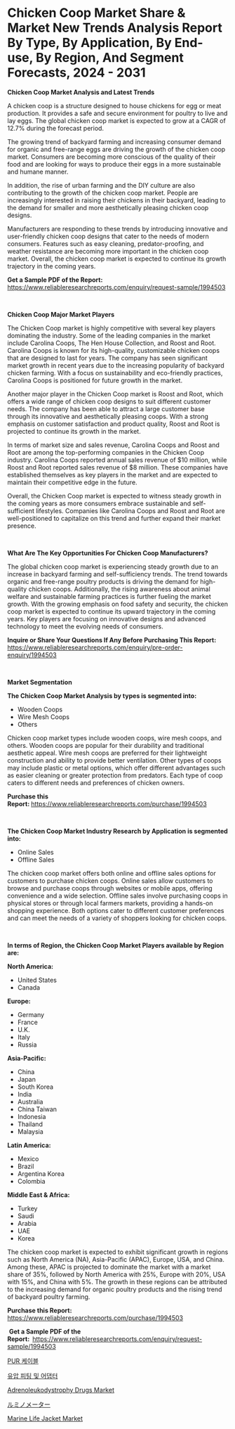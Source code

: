 <p><h1>Chicken Coop Market Share & Market New Trends Analysis Report By Type, By Application, By End-use, By Region, And Segment Forecasts, 2024 - 2031</h1></p><p><strong>Chicken Coop Market Analysis and Latest Trends</strong></p>
<p><p>A chicken coop is a structure designed to house chickens for egg or meat production. It provides a safe and secure environment for poultry to live and lay eggs. The global chicken coop market is expected to grow at a CAGR of 12.7% during the forecast period.</p><p>The growing trend of backyard farming and increasing consumer demand for organic and free-range eggs are driving the growth of the chicken coop market. Consumers are becoming more conscious of the quality of their food and are looking for ways to produce their eggs in a more sustainable and humane manner.</p><p>In addition, the rise of urban farming and the DIY culture are also contributing to the growth of the chicken coop market. People are increasingly interested in raising their chickens in their backyard, leading to the demand for smaller and more aesthetically pleasing chicken coop designs.</p><p>Manufacturers are responding to these trends by introducing innovative and user-friendly chicken coop designs that cater to the needs of modern consumers. Features such as easy cleaning, predator-proofing, and weather resistance are becoming more important in the chicken coop market. Overall, the chicken coop market is expected to continue its growth trajectory in the coming years.</p></p>
<p><strong>Get a Sample PDF of the Report:&nbsp;</strong> <a href="https://www.reliableresearchreports.com/enquiry/request-sample/1994503">https://www.reliableresearchreports.com/enquiry/request-sample/1994503</a></p>
<p>&nbsp;</p>
<p><strong>Chicken Coop Major Market Players</strong></p>
<p><p>The Chicken Coop market is highly competitive with several key players dominating the industry. Some of the leading companies in the market include Carolina Coops, The Hen House Collection, and Roost and Root. Carolina Coops is known for its high-quality, customizable chicken coops that are designed to last for years. The company has seen significant market growth in recent years due to the increasing popularity of backyard chicken farming. With a focus on sustainability and eco-friendly practices, Carolina Coops is positioned for future growth in the market.</p><p>Another major player in the Chicken Coop market is Roost and Root, which offers a wide range of chicken coop designs to suit different customer needs. The company has been able to attract a large customer base through its innovative and aesthetically pleasing coops. With a strong emphasis on customer satisfaction and product quality, Roost and Root is projected to continue its growth in the market.</p><p>In terms of market size and sales revenue, Carolina Coops and Roost and Root are among the top-performing companies in the Chicken Coop industry. Carolina Coops reported annual sales revenue of $10 million, while Roost and Root reported sales revenue of $8 million. These companies have established themselves as key players in the market and are expected to maintain their competitive edge in the future.</p><p>Overall, the Chicken Coop market is expected to witness steady growth in the coming years as more consumers embrace sustainable and self-sufficient lifestyles. Companies like Carolina Coops and Roost and Root are well-positioned to capitalize on this trend and further expand their market presence.</p></p>
<p>&nbsp;</p>
<p><strong>What Are The Key Opportunities For Chicken Coop Manufacturers?</strong></p>
<p><p>The global chicken coop market is experiencing steady growth due to an increase in backyard farming and self-sufficiency trends. The trend towards organic and free-range poultry products is driving the demand for high-quality chicken coops. Additionally, the rising awareness about animal welfare and sustainable farming practices is further fueling the market growth. With the growing emphasis on food safety and security, the chicken coop market is expected to continue its upward trajectory in the coming years. Key players are focusing on innovative designs and advanced technology to meet the evolving needs of consumers.</p></p>
<p><strong>Inquire or Share Your Questions If Any Before Purchasing This Report:</strong> <a href="https://www.reliableresearchreports.com/enquiry/pre-order-enquiry/1994503">https://www.reliableresearchreports.com/enquiry/pre-order-enquiry/1994503</a></p>
<p>&nbsp;</p>
<p><strong>Market Segmentation</strong></p>
<p><strong>The Chicken Coop Market Analysis by types is segmented into:</strong></p>
<p><ul><li>Wooden Coops</li><li>Wire Mesh Coops</li><li>Others</li></ul></p>
<p><p>Chicken coop market types include wooden coops, wire mesh coops, and others. Wooden coops are popular for their durability and traditional aesthetic appeal. Wire mesh coops are preferred for their lightweight construction and ability to provide better ventilation. Other types of coops may include plastic or metal options, which offer different advantages such as easier cleaning or greater protection from predators. Each type of coop caters to different needs and preferences of chicken owners.</p></p>
<p><strong>Purchase this Report:&nbsp;</strong><a href="https://www.reliableresearchreports.com/purchase/1994503">https://www.reliableresearchreports.com/purchase/1994503</a></p>
<p>&nbsp;</p>
<p><strong>The Chicken Coop Market Industry Research by Application is segmented into:</strong></p>
<p><ul><li>Online Sales</li><li>Offline Sales</li></ul></p>
<p><p>The chicken coop market offers both online and offline sales options for customers to purchase chicken coops. Online sales allow customers to browse and purchase coops through websites or mobile apps, offering convenience and a wide selection. Offline sales involve purchasing coops in physical stores or through local farmers markets, providing a hands-on shopping experience. Both options cater to different customer preferences and can meet the needs of a variety of shoppers looking for chicken coops.</p></p>
<p>&nbsp;</p>
<p><strong>In terms of Region, the Chicken Coop Market Players available by Region are:</strong></p>
<p>
    <p> <strong> North America: </strong>
        <ul>
            <li>United States</li>
            <li>Canada</li>
        </ul>
        </p> 
    <p> <strong> Europe: </strong>
        <ul>
            <li>Germany</li>
            <li>France</li>
            <li>U.K.</li>
            <li>Italy</li>
            <li>Russia</li>
        </ul>
        </p> 
    <p> <strong> Asia-Pacific: </strong>
        <ul>
            <li>China</li>
            <li>Japan</li>
            <li>South Korea</li>
            <li>India</li>
            <li>Australia</li>
            <li>China Taiwan</li>
            <li>Indonesia</li>
            <li>Thailand</li>
            <li>Malaysia</li>
        </ul>
        </p> 
    <p> <strong> Latin America: </strong>
        <ul>
            <li>Mexico</li>
            <li>Brazil</li>
            <li>Argentina Korea</li>
            <li>Colombia</li>
        </ul>
        </p> 
    <p> <strong> Middle East & Africa: </strong>
        <ul>
            <li>Turkey</li>
            <li>Saudi</li>
            <li>Arabia</li>
            <li>UAE</li>
            <li>Korea</li>
        </ul>
    </p>
    </p>
<p><p>The chicken coop market is expected to exhibit significant growth in regions such as North America (NA), Asia-Pacific (APAC), Europe, USA, and China. Among these, APAC is projected to dominate the market with a market share of 35%, followed by North America with 25%, Europe with 20%, USA with 15%, and China with 5%. The growth in these regions can be attributed to the increasing demand for organic poultry products and the rising trend of backyard poultry farming.</p></p>
<p><strong>Purchase this Report: </strong><a href="https://www.reliableresearchreports.com/purchase/1994503">https://www.reliableresearchreports.com/purchase/1994503</a></p>
<p>&nbsp;<strong>Get a Sample PDF of the Report:&nbsp;&nbsp;</strong><a href="https://www.reliableresearchreports.com/enquiry/request-sample/1994503">https://www.reliableresearchreports.com/enquiry/request-sample/1994503</a></p>
<p><strong></strong></p>
<p><p><a href="https://medium.com/@aidenreinger/pur-%EC%BC%80%EC%9D%B4%EB%B8%94-%EC%8B%9C%EC%9E%A5-%EC%A0%84%EB%A7%9D-%EC%82%B0%EC%97%85-%EA%B0%9C%EC%9A%94-%EB%B0%8F-%EC%98%88%EC%B8%A1-2024%EB%85%84%EB%B6%80%ED%84%B0-2031%EB%85%84%EA%B9%8C%EC%A7%80-8468f0e63e35">PUR 케이블</a></p><p><a href="https://medium.com/@waynewood21/%EC%88%98%EC%9E%91%EC%97%85-%ED%94%BC%ED%8C%85-%EB%B0%8F-%EC%96%B4%EB%8C%91%ED%84%B0-%EC%8B%9C%EC%9E%A5-%EA%B7%9C%EB%AA%A8-%EB%B0%8F-%EC%8B%9C%EC%9E%A5-%EB%8F%99%ED%96%A5-%EC%82%B0%EC%97%85-%EA%B0%9C%EC%9A%94-%EC%A0%84%EC%B2%B4-2024%EB%85%84%EB%B6%80%ED%84%B0-2031%EB%85%84-391c51fe0010">유압 피팅 및 어댑터</a></p><p><a href="https://issuu.com/reportprime-2/docs/adrenoleukodystrophy-drugs-market-size-2030.pptx">Adrenoleukodystrophy Drugs Market</a></p><p><a href="https://medium.com/@eunawiegad2023/luminometers%E5%B8%82%E5%A0%B4-%E3%82%BF%E3%82%A4%E3%83%97-%E3%82%A2%E3%83%97%E3%83%AA%E3%82%B1%E3%83%BC%E3%82%B7%E3%83%A7%E3%83%B3-%E5%9C%B0%E7%90%86%E3%81%AB%E3%82%88%E3%82%8B%E5%8C%85%E6%8B%AC%E7%9A%84%E3%81%AA%E8%A9%95%E4%BE%A1-522915a6b3a9">ルミノメーター</a></p><p><a href="https://github.com/pjcfca/Market-Research-Report-List-1/blob/main/marine-life-jacket-market.md">Marine Life Jacket Market</a></p></p>